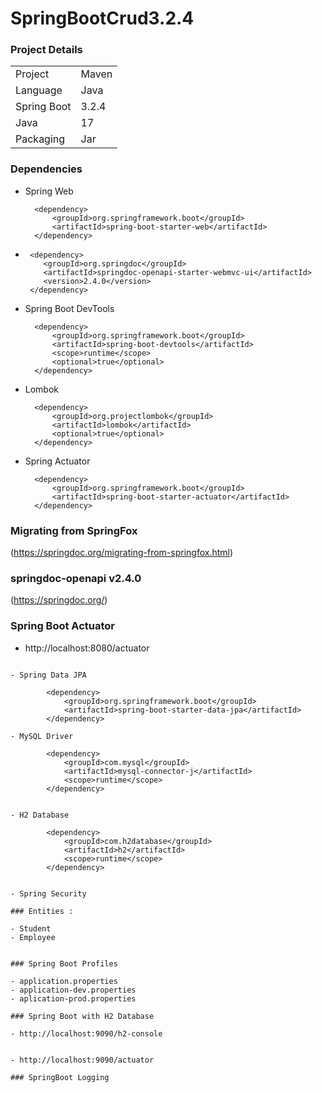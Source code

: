 # SpringBootCrud3.2.4


### Project Details 
|||
|---|---|
|Project|Maven|
|Language|Java|
|Spring Boot|3.2.4|
|Java|17|
|Packaging|Jar|

### Dependencies 


- Spring Web

		<dependency>
			<groupId>org.springframework.boot</groupId>
			<artifactId>spring-boot-starter-web</artifactId>
		</dependency>

- 
	   <dependency>
	      <groupId>org.springdoc</groupId>
	      <artifactId>springdoc-openapi-starter-webmvc-ui</artifactId>
	      <version>2.4.0</version>
	   </dependency>


- Spring Boot DevTools

		<dependency>
			<groupId>org.springframework.boot</groupId>
			<artifactId>spring-boot-devtools</artifactId>
			<scope>runtime</scope>
			<optional>true</optional>
		</dependency>


- Lombok

		<dependency>
			<groupId>org.projectlombok</groupId>
			<artifactId>lombok</artifactId>
			<optional>true</optional>
		</dependency>


- Spring Actuator

		<dependency>
			<groupId>org.springframework.boot</groupId>
			<artifactId>spring-boot-starter-actuator</artifactId>
		</dependency>

### Migrating from SpringFox
(https://springdoc.org/migrating-from-springfox.html)

### springdoc-openapi v2.4.0
(https://springdoc.org/)

### Spring Boot Actuator
- http://localhost:8080/actuator

```

- Spring Data JPA 

		<dependency>
			<groupId>org.springframework.boot</groupId>
			<artifactId>spring-boot-starter-data-jpa</artifactId>
		</dependency>

- MySQL Driver

		<dependency>
			<groupId>com.mysql</groupId>
			<artifactId>mysql-connector-j</artifactId>
			<scope>runtime</scope>
		</dependency>


- H2 Database

		<dependency>
			<groupId>com.h2database</groupId>
			<artifactId>h2</artifactId>
			<scope>runtime</scope>
		</dependency>


- Spring Security

### Entities :

- Student
- Employee


### Spring Boot Profiles

- application.properties
- application-dev.properties
- aplication-prod.properties

### Spring Boot with H2 Database

- http://localhost:9090/h2-console


- http://localhost:9090/actuator

### SpringBoot Logging
```